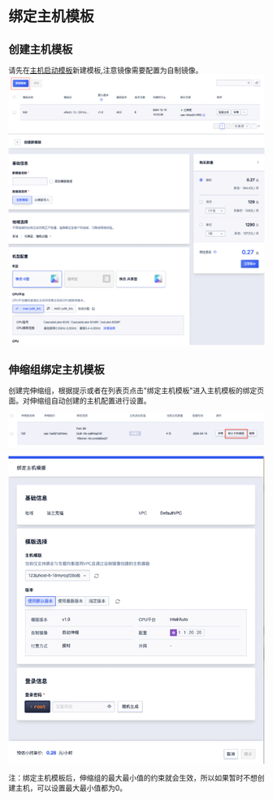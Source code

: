 # 绑定主机模板

## 创建主机模板
请先在[主机启动模板](https://console.ucloud.cn/uhost/uhost_template)新建模板,注意镜像需要配置为自制镜像。
![](/images/uhost_template_2.png)
![](/images/uhost_template_3.png)




## 伸缩组绑定主机模板

创建完伸缩组，根据提示或者在列表页点击"绑定主机模板"进入主机模板的绑定页面。对伸缩组自动创建的主机配置进行设置。

![](/images/uhost_template_1.png)

![](/images/uhost_template.png)

注：绑定主机模板后，伸缩组的最大最小值的约束就会生效，所以如果暂时不想创建主机，可以设置最大最小值都为0。
